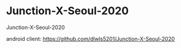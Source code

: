 # Junction-X-Seoul-2020
Junction-X-Seoul-2020 

android client: https://github.com/dlwls5201/Junction-X-Seoul-2020
